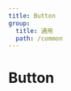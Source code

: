 ```yaml
---
title: Button
group:
  title: 通用
  path: /common
---
```


# Button

<code src="./examples/basic.tsx" />
